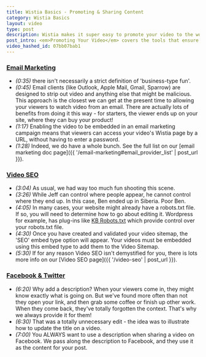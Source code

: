 ```yaml
---
title: Wistia Basics - Promoting & Sharing Content
category: Wistia Basics
layout: video
type: post
description: Wistia makes it super easy to promote your video to the world. From email marketing to social sharing, we've got it all covered.
post_intro: <em>Promoting Your Video</em> covers the tools that ensure your video content gets the attention it deserves.
video_hashed_id: 07bb07bab1
---
```


<h3>
  <a href="#" class="chapter_link" onclick="wistiaEmbed.time(0).play(); return false;">
    Email Marketing
  </a>
</h3>

* *(0:35)* there isn't necessarily a strict definition of 'business-type fun'.
* *(0:45)* Email clients (like Outlook, Apple Mail, Gmail, Sparrow) are designed to strip out video and anything else that might be malicious.  This approach is the closest we can get at the present time to allowing your viewers to watch video from an email.  There are actually lots of benefits from doing it this way - for starters, the viewer ends up on your site, where they can buy your product!
* *(1:17)* Enabling the video to be embedded in an email marketing campaign means that viewers can access your video's Wistia page by a URL, without having to enter a password.
* *(1:28)* Indeed, we do have a whole bunch.  See the full list on our [email marketing doc page]({{ '/email-marketing#email_provider_list' | post_url }}).

<h3>
  <a href="#" class="chapter_link" onclick="wistiaEmbed.time(166).play(); return false;">
    Video SEO
  </a>
</h3>

* *(3:04)* As usual, we had way too much fun shooting this scene.
* *(3:26)* While Jeff can control where people appear, he cannot control where they end up.  In this case, Ben ended up in Siberia.  Poor Ben.
* *(4:05)* In many cases, your website might already have a robots.txt file. If so, you will need to determine how to go about editing it. Wordpress for example, has plug-ins like [KB Robots.txt](/http://wordpress.org/extend/plugins/kb-robotstxt/.html) which provide control over your robots.txt file.
* *(4:30)* Once you have created and validated your video sitemap, the 'SEO' embed type option will appear.  Your videos must be embedded using this embed type to add them to the Video Sitemap.
* *(5:30)* If for any reason Video SEO isn't demystified for you, there is lots more info on our [Video SEO page]({{ '/video-seo' | post_url }}).

<h3>
  <a href="#" class="chapter_link" onclick="wistiaEmbed.time(333).play(); return false;">
    Facebook & Twitter
  </a>
</h3>

* *(6:20)* Why add a description?  When your viewers come in, they might know exactly what is going on.  But we've found more often than not they open your link, and then grab some coffee or finish up other work.  When they come back, they've totally forgotten the context.  That's why we always provide it for them!
* *(6:30)* That was a totally unnecessary edit - the idea was to illustrate how to update the title on a video.
* *(7:00)* You ALWAYS want to use a description when sharing a video on Facebook.  We pass along the description to Facebook, and they use it as the content for your post.

<script>
wistiaEmbed = Wistia.embed("07bb07bab1", {
  version: "v1",
  plugin: {
    wistiafollows: {
      postRoll: {
        screenName: "wistia",
        showScreenName: true
      },
      people: [
        {
          screenName: "ruedlinger",
          start: 190,
          end: 200
        }
      ],
      recap: [
        {
          screenName: "ruedlinger"
        }
      ],
      src: "http://fast.wistia.com/labs/twitter-follows/wistia-follows.js"
    }
  }
});
</script>
